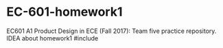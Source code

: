 # EC-601-homework1
EC601 A1 Product Design in ECE (Fall 2017): Team five practice repository. IDEA about homework1
#include<iostream>
